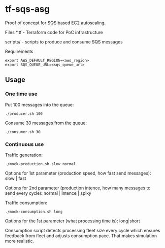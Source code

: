 # tf-sqs-asg

Proof of concept for SQS based EC2 autoscaling.

Files
*.tf - Terraform code for PoC infrastructure

scripts/ - scripts to produce and consume SQS messages 

Requirements
```
export AWS_DEFAULT_REGION=<aws_region>
export SQS_QUEUE_URL=<sqs_queue_url>
```

## Usage
### One time use
Put 100 messages into the queue:
```
./producer.sh 100
```

Consume 30 messages from the queue: 
```
./consumer.sh 30
```

### Continuous use

Traffic generation:
```
./mock-production.sh slow normal
```
Options for 1st parameter (production speed, how fast send messages): slow | fast

Options for 2nd parameter (production intence, how many messages to send every cycle): normal | intence | spiky

Traffic consumption:
```
./mock-consumption.sh long
```
Options for the 1st parameter (what processing time is): long|short

Consumption script detects processing fleet size every cycle which ensures feedback from fleet and adjusts consumption pace. That makes simulation more realistic.
